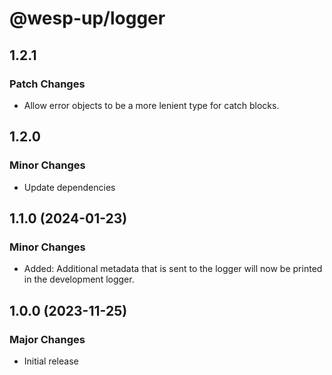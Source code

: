 # @wesp-up/logger

## 1.2.1

### Patch Changes

- Allow error objects to be a more lenient type for catch blocks.

## 1.2.0

### Minor Changes

- Update dependencies

## 1.1.0 (2024-01-23)

### Minor Changes

- Added: Additional metadata that is sent to the logger will now be printed in the development logger.

## 1.0.0 (2023-11-25)

### Major Changes

- Initial release
